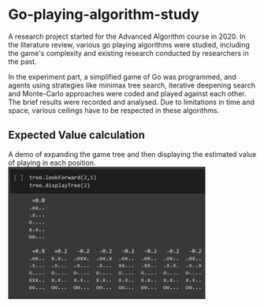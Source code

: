 # Go-playing-algorithm-study

A research project started for the Advanced Algorithm course in 2020.
In the literature review, various go playing algorithms were studied, including the game's complexity and existing research conducted by researchers in the past.

In the experiment part, a simplified game of Go was programmed, and agents using strategies like minimax tree search, iterative deepening search and Monte-Carlo approaches were coded and played against each other. The brief results were recorded and analysed. Due to limitations in time and space, various ceilings have to be respected in these algorithms.

## Expected Value calculation
A demo of expanding the game tree and then displaying the estimated value of playing in each position.
<img src="https://github.com/sholick/Go-playing-algorithm-study/blob/main/minimax-tree.PNG" width="400" >

